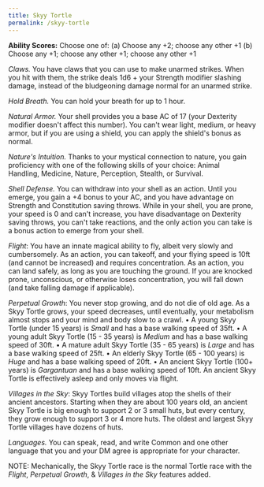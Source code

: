 ```yaml
---
title: Skyy Tortle
permalink: /skyy-tortle
---
```


**Ability Scores:** Choose one of: (a) Choose any +2; choose any other +1 (b) Choose any +1; choose any other +1; choose any other +1

*Claws.* You have claws that you can use to make unarmed strikes. When you hit with them, the strike deals 1d6 + your Strength modifier slashing damage, instead of the bludgeoning damage normal for an unarmed strike.

*Hold Breath.* You can hold your breath for up to 1 hour.

*Natural Armor.* Your shell provides you a base AC of 17 (your Dexterity modifier doesn't affect this number). You can't wear light, medium, or heavy armor, but if you are using a shield, you can apply the shield's bonus as normal.

*Nature's Intuition.* Thanks to your mystical connection to nature, you gain proficiency with one of the following skills of your choice: Animal Handling, Medicine, Nature, Perception, Stealth, or Survival.

*Shell Defense.* You can withdraw into your shell as an action. Until you emerge, you gain a +4 bonus to your AC, and you have advantage on Strength and Constitution saving throws. While in your shell, you are prone, your speed is 0 and can't increase, you have disadvantage on Dexterity saving throws, you can't take reactions, and the only action you can take is a bonus action to emerge from your shell.

_Flight_: You have an innate magical ability to fly, albeit very slowly and cumbersomely. As an action, you can takeoff, and your flying speed is 10ft (and cannot be increased) and requires concentration. As an action, you can land safely, as long as you are touching the ground. If you are knocked prone, unconscious, or otherwise loses concentration, you will fall down (and take falling damage if applicable).

_Perpetual Growth_: You never stop growing, and do not die of old age. As a Skyy Tortle grows, your speed decreases, until eventually, your metabolism almost stops and your mind and body slow to a crawl.
• A young Skyy Tortle (under 15 years) is _Small_ and has a base walking speed of 35ft.
• A young adult Skyy Tortle (15 - 35 years) is _Medium_ and has a base walking speed of 30ft.
• A mature adult Skyy Tortle (35 - 65 years) is _Large_ and has a base walking speed of 25ft. 
• An elderly Skyy Tortle (65 - 100 years) is _Huge_ and has a base walking speed of 20ft.
• An ancient Skyy Tortle (100+ years) is _Gargantuan_ and has a base walking speed of 10ft. An ancient Skyy Tortle is effectively asleep and only moves via flight.

_Villages in the Sky_: Skyy Tortles build villages atop the shells of their ancient ancestors. Starting when they are about 100 years old, an ancient Skyy Tortle is big enough to support 2 or 3 small huts, but every century, they grow enough to support 3 or 4 more huts. The oldest and largest Skyy Tortle villages have dozens of huts.

*Languages.* You can speak, read, and write Common and one other language that you and your DM agree is appropriate for your character.

NOTE: Mechanically, the Skyy Tortle race is the normal Tortle race with the *Flight*, *Perpetual Growth*, & *Villages in the Sky* features added.